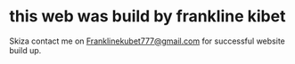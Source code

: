 # this web was build by frankline kibet
Skiza
contact me on Franklinekubet777@gmail.com for successful website build up.
